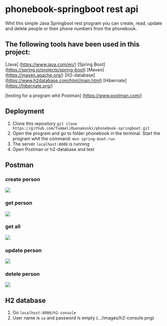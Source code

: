 # phonebook-springboot rest api

Whit this simple Java Springboot rest program you can create, read, update and delete people or their phone numbers from the phonebook.

## The following tools have been used in this project:

[Java] (https://www.java.com/en/)
[Spring Boot] (https://spring.io/projects/spring-boot)
[Maven] (https://maven.apache.org/)
[H2-database] (https://www.h2database.com/html/main.html)
[Hibernate] (https://hibernate.org/)

[testing for a program whit Postman] (https://www.postman.com/)

## Deployment
1. Clone this repository `git clone https://github.com/TummeliRuonakoski/phonebook-springboot.git`
2. Open the program and go to folder phonebook in the terminal. Start the program whit the command: `mvn spring-boot:run`
3. The server `localhost:8080` is running
4. Open Postman or h2-database and test
## Postman
### create person
![](phonebook/src/resources/images/createPerson.png)
### get person
![](phonebook/src/resources/images/getPerson.png)
### get all
![](phonebook/src/resources/images/createAll.png)
### update person
![](phonebook/src/resources/images/updatePerson.png)
### detele person
![](phonebook/src/resources/images/deletePerson.png)


## H2 database
1. Go `localhost:8080/h2-console`
2. User name is `sa` and password is empty
(.../images/h2-console.png)
